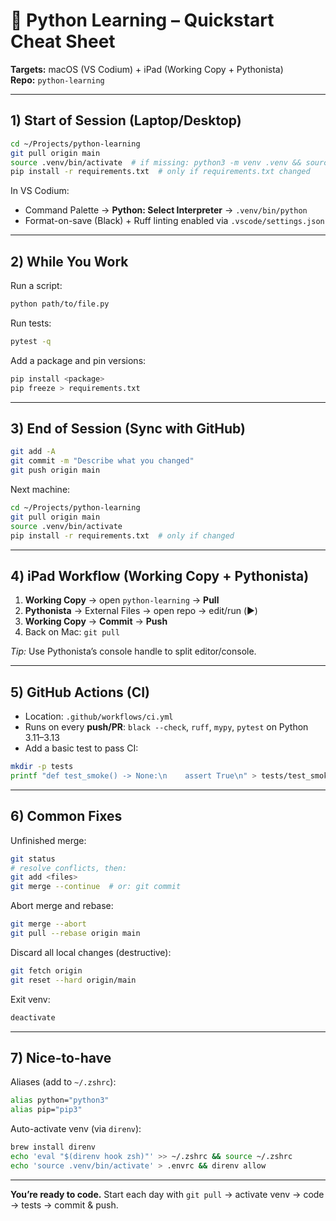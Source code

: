 # 🐍 Python Learning – Quickstart Cheat Sheet

**Targets:** macOS (VS Codium) + iPad (Working Copy + Pythonista)  
**Repo:** `python-learning`

---

## 1) Start of Session (Laptop/Desktop)

```bash
cd ~/Projects/python-learning
git pull origin main
source .venv/bin/activate  # if missing: python3 -m venv .venv && source .venv/bin/activate
pip install -r requirements.txt  # only if requirements.txt changed
```
In VS Codium:
- Command Palette → **Python: Select Interpreter** → `.venv/bin/python`
- Format-on-save (Black) + Ruff linting enabled via `.vscode/settings.json`

---

## 2) While You Work

Run a script:
```bash
python path/to/file.py
```

Run tests:
```bash
pytest -q
```

Add a package and pin versions:
```bash
pip install <package>
pip freeze > requirements.txt
```

---

## 3) End of Session (Sync with GitHub)

```bash
git add -A
git commit -m "Describe what you changed"
git push origin main
```

Next machine:
```bash
cd ~/Projects/python-learning
git pull origin main
source .venv/bin/activate
pip install -r requirements.txt  # only if changed
```

---

## 4) iPad Workflow (Working Copy + Pythonista)

1. **Working Copy** → open `python-learning` → **Pull**
2. **Pythonista** → External Files → open repo → edit/run (▶️)
3. **Working Copy** → **Commit** → **Push**
4. Back on Mac: `git pull`

*Tip:* Use Pythonista’s console handle to split editor/console.

---

## 5) GitHub Actions (CI)

- Location: `.github/workflows/ci.yml`
- Runs on every **push/PR**: `black --check`, `ruff`, `mypy`, `pytest` on Python 3.11–3.13
- Add a basic test to pass CI:
```bash
mkdir -p tests
printf "def test_smoke() -> None:\n    assert True\n" > tests/test_smoke.py
```

---

## 6) Common Fixes

Unfinished merge:
```bash
git status
# resolve conflicts, then:
git add <files>
git merge --continue  # or: git commit
```

Abort merge and rebase:
```bash
git merge --abort
git pull --rebase origin main
```

Discard all local changes (destructive):
```bash
git fetch origin
git reset --hard origin/main
```

Exit venv:
```bash
deactivate
```

---

## 7) Nice-to-have

Aliases (add to `~/.zshrc`):
```bash
alias python="python3"
alias pip="pip3"
```

Auto-activate venv (via `direnv`):
```bash
brew install direnv
echo 'eval "$(direnv hook zsh)"' >> ~/.zshrc && source ~/.zshrc
echo 'source .venv/bin/activate' > .envrc && direnv allow
```

---

**You’re ready to code.** Start each day with `git pull` → activate venv → code → tests → commit & push.
